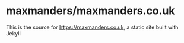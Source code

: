 # maxmanders/maxmanders.co.uk

This is the source for https://maxmanders.co.uk, a static site built with Jekyll
